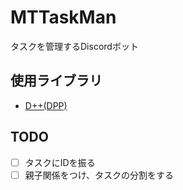 # MTTaskMan
タスクを管理するDiscordボット </br>


## 使用ライブラリ
- [D++(DPP)](https://dpp.dev/index.html)

## TODO

- [ ] タスクにIDを振る
- [ ] 親子関係をつけ、タスクの分割をする

